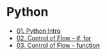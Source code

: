# Python

- [01. Python Intro](slides/Slide_01_Python_intro.ipynb)
- [02. Control of Flow - if, for](slides/Slide_02_Control_of_flow.ipynb)
- [03. Control of Flow - function](slides/Slide_03_Control_of_flow_function.ipynb)